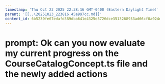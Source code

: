 ```yaml
---
timestamp: 'Thu Oct 23 2025 22:38:16 GMT-0400 (Eastern Daylight Time)'
parent: '[[..\20251023_223816.45a997cc.md]]'
content_id: 6b5239fe67edafd389dba641e4325e5726dce3513268933ad66cf0a024dc0c52
---
```


# prompt: Ok can you now evaluate my current progress on the CourseCatalogConcept.ts file and the newly added actions
